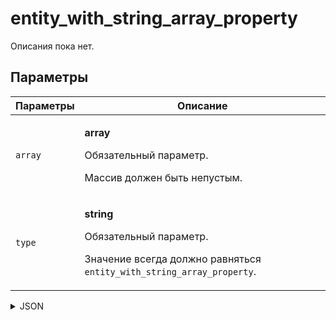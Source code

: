 # entity_with_string_array_property
Описания пока нет.

## Параметры
| Параметры | Описание |
| --- | --- |
| `array` | <p>**array**</p><p>Обязательный параметр.</p><p>Массив должен быть непустым.</p> |
| `type` | <p>**string**</p><p>Обязательный параметр.</p><p>Значение всегда должно равняться `entity_with_string_array_property`.</p> |

<details>
<summary>JSON</summary>

```json
{
  type*: "entity_with_string_array_property",
  array*: [ "string", ... ]
}
```
</details>
